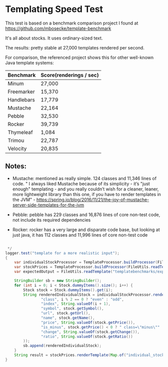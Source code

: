 Templating Speed Test
=====================

This test is based on a benchmark comparison project I found at https://github.com/mbosecke/template-benchmark

It's all about stocks.  It uses ordinary-sized text.

The results: pretty stable at 27,000 templates rendered per second.

For comparison, the referenced project shows this for other well-known Java template systems:

| Benchmark  | Score(renderings / sec) |
|------------|-------------------------|
| Minum      | 27,000                  |
| Freemarker | 15,370                  |
| Handlebars | 17,779                  |
| Mustache   | 22,164                  |
| Pebble     | 32,530                  |
| Rocker     | 39,739                  |
| Thymeleaf  | 1,084                   |
| Trimou     | 22,787                  |
| Velocity   | 20,835                  |

Notes:
------

* Mustache: mentioned as really simple. 124 classes and 11,346 lines of
          code.  " I always liked Mustache because of its simplicity -
          it’s "just enough" templating - and you really couldn’t wish
          for a cleaner, leaner, more lightweight library than this one,
          if you have to render templates in the JVM"
          - https://spring.io/blog/2016/11/21/the-joy-of-mustache-server-side-templates-for-the-jvm

* Pebble: pebble has 229 classes and 16,876 lines of core non-test code, not include its required dependencies
* Rocker: rocker has a very large and disparate code base, but looking at just java, it has 112 classes and 11,996 lines of core non-test code


```java

 */
logger.test("template for a more realistic input");
{
    var individualStockProcessor = TemplateProcessor.buildProcessor(FileUtils.readTemplate("templatebenchmarks/individual_stock.html"));
    var stockPrices = TemplateProcessor.buildProcessor(FileUtils.readTemplate("templatebenchmarks/stock_prices.html"));
    var expectedOutput = FileUtils.readTemplate("templatebenchmarks/expected_stock_output.html");

    StringBuilder sb = new StringBuilder();
    for (int i = 0; i < Stock.dummyItems().size(); i++) {
        Stock stock = Stock.dummyItems().get(i);
        String renderedIndividualStock = individualStockProcessor.renderTemplate(Map.of(
                "class", i % 2 == 0 ? "even" : "odd",
                "index", String.valueOf(i + 1),
                "symbol", stock.getSymbol(),
                "url", stock.getUrl(),
                "name", stock.getName(),
                "price", String.valueOf(stock.getPrice()),
                "is_minus", stock.getPrice() < 0 ? " class=\"minus\"" : "",
                "change", String.valueOf(stock.getChange()),
                "ratio", String.valueOf(stock.getRatio())
        ));
        sb.append(renderedIndividualStock);
    }
    String result = stockPrices.renderTemplate(Map.of("individual_stocks", sb.toString()));
}
```